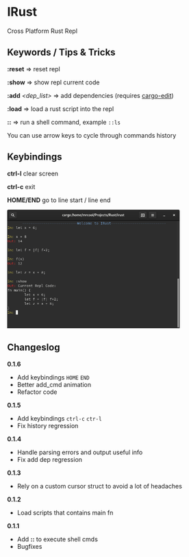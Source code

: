 # IRust
Cross Platform Rust Repl

## Keywords / Tips & Tricks

**:reset** => reset repl

**:show** => show repl current code

**:add** *<dep_list>* => add dependencies (requires [cargo-edit](https://github.com/killercup/cargo-edit))

**:load** => load a rust script into the repl

**::** => run a shell command, example `::ls`

You can use arrow keys to cycle through commands history

## Keybindings

**ctrl-l** clear screen

**ctrl-c** exit

**HOME/END** go to line start / line end

<img src="./irust.png" width="80%" height="60%">

## Changeslog

**0.1.6**
- Add keybindings `HOME` `END`
- Better add_cmd animation
- Refactor code

**0.1.5**
- Add keybindings `ctrl-c` `ctr-l`
- Fix history regression

**0.1.4**
- Handle parsing errors and output useful info
- Fix add dep regression

**0.1.3**
- Rely on a custom cursor struct to avoid a lot of headaches

**0.1.2**
- Load scripts that contains main fn

**0.1.1**
- Add **::** to execute shell cmds
- Bugfixes
